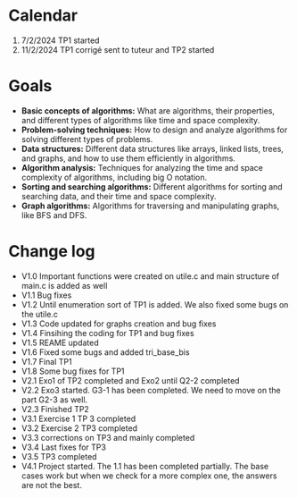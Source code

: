 # Calendar

1. 7/2/2024 TP1 started
2. 11/2/2024 TP1 corrigé sent to tuteur and TP2 started

# Goals

* **Basic concepts of algorithms:** What are algorithms, their properties, and different types of algorithms like time and space complexity.
* **Problem-solving techniques:** How to design and analyze algorithms for solving different types of problems.
* **Data structures:** Different data structures like arrays, linked lists, trees, and graphs, and how to use them efficiently in algorithms.
* **Algorithm analysis:** Techniques for analyzing the time and space complexity of algorithms, including big O notation.
* **Sorting and searching algorithms:** Different algorithms for sorting and searching data, and their time and space complexity.
* **Graph algorithms:** Algorithms for traversing and manipulating graphs, like BFS and DFS.

# Change log

* V1.0 Important functions were created on utile.c and main structure of main.c is added as well
* V1.1 Bug fixes
* V1.2 Until enumeration sort of TP1 is added. We also fixed some bugs on the utile.c
* V1.3 Code updated for graphs creation and bug fixes
* V1.4 Finsihing the coding for TP1 and bug fixes
* V1.5 REAME updated
* V1.6 Fixed some bugs and added tri_base_bis
* V1.7 Final TP1
* V1.8 Some bug fixes for TP1
* V2.1 Exo1 of TP2 completed and Exo2 until Q2-2 completed
* V2.2 Exo3 started. G3-1 has been completed. We need to move on the part G2-3 as well.
* V2.3 Finished TP2
* V3.1 Exercise 1 TP 3 completed
* V3.2 Exercise 2 TP3 completed
* V3.3 corrections on TP3 and mainly completed
* V3.4 Last fixes for TP3
* V3.5 TP3 completed
* V4.1 Project started. The 1.1 has been completed partially. The base cases work but when we check for a more complex one, the answers are not the best.
